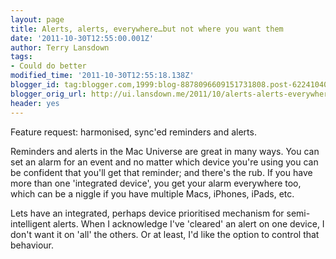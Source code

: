 ```yaml
---
layout: page
title: Alerts, alerts, everywhere…but not where you want them
date: '2011-10-30T12:55:00.001Z'
author: Terry Lansdown
tags:
- Could do better
modified_time: '2011-10-30T12:55:18.138Z'
blogger_id: tag:blogger.com,1999:blog-8878096609151731808.post-6224104063859162672
blogger_orig_url: http://ui.lansdown.me/2011/10/alerts-alerts-everywherebut-not-where.html
header: yes
---
```


<p>Feature request: harmonised, sync'ed reminders and alerts.</p><p>Reminders and alerts in the Mac Universe are great in many ways. You can set an alarm for an event and no matter which device you're using you can be confident that you'll get that reminder; and there's the rub. If you have more than one 'integrated device', you get your alarm everywhere too, which can be a niggle if you have multiple Macs, iPhones, iPads, etc.</p><p>Lets have an integrated, perhaps device prioritised mechanism for semi-intelligent alerts. When I acknowledge I've 'cleared' an alert on one device, I don't want it on 'all' the others. Or at least, I'd like the option to control that behaviour.</p>